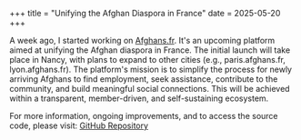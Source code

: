 +++
title = "Unifying the Afghan Diaspora in France"
date = 2025-05-20
+++

A week ago, I started working on [Afghans.fr](https://afghans.fr). It's an upcoming platform aimed at unifying the Afghan diaspora in France. The initial launch will take place in Nancy, with plans to expand to other cities (e.g., paris.afghans.fr, lyon.afghans.fr). The platform's mission is to simplify the process for newly arriving Afghans to find employment, seek assistance, contribute to the community, and build meaningful social connections. This will be achieved within a transparent, member-driven, and self-sustaining ecosystem.

For more information, ongoing improvements, and to access the source code, please visit: [GitHub Repository](https://github.com/hssnx/asan)
